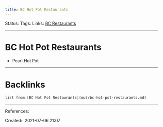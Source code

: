 ```yaml
---
title: BC Hot Pot Restaurants
---
```

Status: 
Tags: 
Links: [BC Restaurants](out/bc-restaurants.md)
___
# BC Hot Pot Restaurants
- Pearl Hot Pot
___
# Backlinks
```dataview
list from [BC Hot Pot Restaurants](out/bc-hot-pot-restaurants.md)
```
___
References: 

Created:: 2021-07-06 21:07
